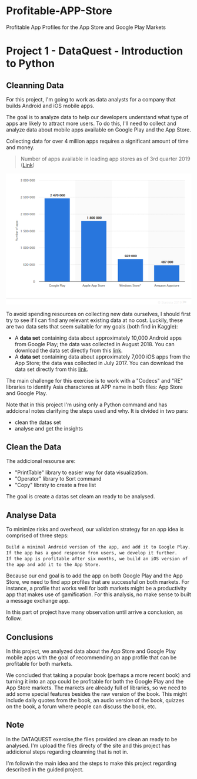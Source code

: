 # Profitable-APP-Store
Profitable App Profiles for the App Store and Google Play Markets

# Project 1 - DataQuest - Introduction to Python

## Cleanning Data

For this project, I'm going to work as data analysts for a company that builds Android and iOS mobile apps. 

The goal is to analyze data to help our developers understand what type of apps are likely to attract more users.
To do this, I'll need to collect and analyze data about mobile apps available on Google Play and the App Store.

Collecting data for over 4 million apps requires a significant amount of time and money.

> Number of apps available in leading app stores as of 3rd quarter 2019  ([Link](https://www.statista.com/statistics/276623/number-of-apps-available-in-leading-app-stores/))

![Stat](https://github.com/sandramalaquias/Profitable-APP-Store/blob/master/index.png)

To avoid spending resources on collecting new data ourselves, I should first try to see if I can find any relevant existing data at no cost. Luckily, these are two data sets that seem suitable for my goals (both find in Kaggle):


* A **data set** containing data about approximately 10,000 Android apps from Google Play; the data was collected in August 2018. You can download the data set directly from this [link](https://www.kaggle.com/lava18/google-play-store-apps).
* A **data set** containing data about approximately 7,000 iOS apps from the App Store; the data was collected in July 2017. You can download the data set directly from this [link](https://www.kaggle.com/ramamet4/app-store-apple-data-set-10k-apps).

The main challenge for this exercise is to work with a "Codecs" and "RE" libraries to identify Asia characteres at APP name in both files: App Store and Google Play.

Note that in this project I'm using only a Python command and has addcional notes clarifying the steps used and why. It is  divided in two pars:
  * clean the datas set 
  * analyse and get the insights
  
## Clean the Data
 The addicional resourse are:
  * "PrintTable" library to easier way for data visualization.
  * "Operator" library to Sort command
  * "Copy" libraty to create a free list
  
  The goal is create a datas set cleam an ready to be analysed.
  
 ## Analyse Data
 To minimize risks and overhead, our validation strategy for an app idea is comprised of three steps:

    Build a minimal Android version of the app, and add it to Google Play.
    If the app has a good response from users, we develop it further.
    If the app is profitable after six months, we build an iOS version of the app and add it to the App Store.

Because our end goal is to add the app on both Google Play and the App Store, we need to find app profiles that are successful on both markets. For instance, a profile that works well for both markets might be a productivity app that makes use of gamification. For this analysis, no make sense to built a message exchange app.

In this part of project have many observation until arrive a conclusion, as follow.

## Conclusions

In this project, we analyzed data about the App Store and Google Play mobile apps with the goal of recommending an app profile that can be profitable for both markets.

We concluded that taking a popular book (perhaps a more recent book) and turning it into an app could be profitable for both the Google Play and the App Store markets. The markets are already full of libraries, so we need to add some special features besides the raw version of the book. This might include daily quotes from the book, an audio version of the book, quizzes on the book, a forum where people can discuss the book, etc.

## Note
In the DATAQUEST exercise,the files provided are clean an ready to be analysed. I'm upload the files directy of the site and this project has addicional steps regarding cleanning that is not in. 

I'm followin the main idea and the steps to make this project regarding described in the guided project. 


